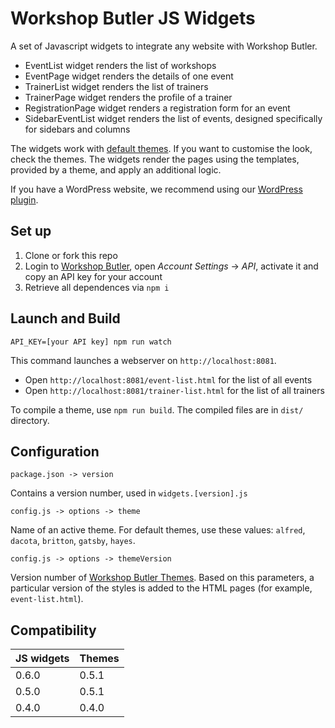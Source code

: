 # Workshop Butler JS Widgets

A set of Javascript widgets to integrate any website with Workshop Butler. 

* EventList widget renders the list of workshops
* EventPage widget renders the details of one event
* TrainerList widget renders the list of trainers
* TrainerPage widget renders the profile of a trainer
* RegistrationPage widget renders a registration form for an event
* SidebarEventList widget renders the list of events, designed specifically for sidebars and columns

The widgets work with [default themes](https://github.com/workshopbutler/themes). If you want to customise
the look, check the themes. The widgets render the pages using the templates, provided by a theme, and 
apply an additional logic. 

If you have a WordPress website, we recommend using our [WordPress plugin](https://github.com/workshopbutler/wordpress-plugin).

## Set up
1. Clone or fork this repo
2. Login to [Workshop Butler](https://workshopbutler.com), open *Account Settings* -> *API*, activate it and 
copy an API key for your account
3. Retrieve all dependences via `npm i`  

## Launch and Build
`API_KEY=[your API key] npm run watch`

This command launches a webserver on `http://localhost:8081`. 

* Open `http://localhost:8081/event-list.html` for the list of all events
* Open `http://localhost:8081/trainer-list.html` for the list of all trainers

To compile a theme, use `npm run build`. The compiled files are in `dist/` directory.       

## Configuration
`package.json -> version`

Contains a version number, used in `widgets.[version].js`

`config.js -> options -> theme`

Name of an active theme. For default themes, use these values: `alfred`, `dacota`, `britton`, `gatsby`, `hayes`.

`config.js -> options -> themeVersion`

Version number of [Workshop Butler Themes](https://github.com/workshopbutler/themes). Based on this parameters, 
a particular version of the styles is added to the HTML pages (for example, `event-list.html`).

## Compatibility

JS widgets | Themes  
-------------- | --------------------------
0.6.0 | 0.5.1 
0.5.0 | 0.5.1 
0.4.0 | 0.4.0 
